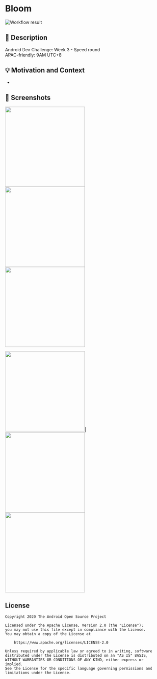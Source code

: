 # Bloom
![Workflow result](https://github.com/QArtur99/Bloom/workflows/Check/badge.svg)

## :scroll: Description
Android Dev Challenge: Week 3 - Speed round  
APAC-friendly: 9AM UTC+8

## :bulb: Motivation and Context
-

## :camera_flash: Screenshots

<p float="left">
<img src="/results/screenshot_1.png" width="260">
<img src="/results/screenshot_2.png" width="260">
<img src="/results/screenshot_3.png" width="260">
</p>
<p float="left">
<img src="/results/screenshot_4.png" width="260">|
<img src="/results/screenshot_5.png" width="260">
<img src="/results/screenshot_6.png" width="260">
</p>

## License

```
Copyright 2020 The Android Open Source Project

Licensed under the Apache License, Version 2.0 (the "License");
you may not use this file except in compliance with the License.
You may obtain a copy of the License at

    https://www.apache.org/licenses/LICENSE-2.0

Unless required by applicable law or agreed to in writing, software
distributed under the License is distributed on an "AS IS" BASIS,
WITHOUT WARRANTIES OR CONDITIONS OF ANY KIND, either express or implied.
See the License for the specific language governing permissions and
limitations under the License.
```
